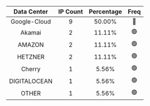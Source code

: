 | Data Center | IP Count | Percentage | Freq |
|:------------:|:--------:|:-----------:|:-----:|
| Google-Cloud | 9 | 50.00% | 🔴 |
| Akamai | 2 | 11.11% | 🟢 |
| AMAZON | 2 | 11.11% | 🟢 |
| HETZNER | 2 | 11.11% | 🟢 |
| Cherry | 1 | 5.56% | 🟢 |
| DIGITALOCEAN | 1 | 5.56% | 🟢 |
| OTHER | 1 | 5.56% | 🟢 |